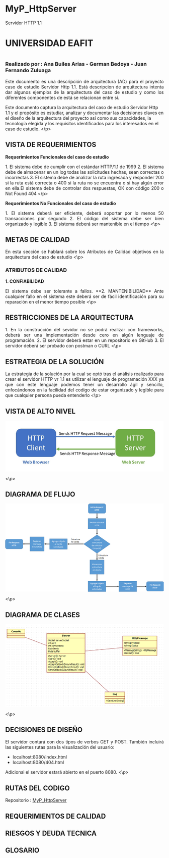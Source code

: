 # MyP_HttpServer 
Servidor HTTP 1.1

# UNIVERSIDAD EAFIT <h1>
### Realizado por : Ana Builes Arias - German Bedoya - Juan Fernando Zuluaga 
  
<p style="text-align: justify;">
Este documento es una descripción de arquitectura (AD) para el proyecto caso de estudio Servidor Http 1.1. Está descripcion de arquitectura intenta dar algunos ejemplos de la arquitectura del caso de estudio y como los diferentes componentes de está se relacionan entre sí.

Este documento captura la arquitectura del caso de estudio Servidor Http 1.1 y el propósito es estudiar, analizar y documentar las decisiones claves en el diseño de la arquitectura del proyecto así como sus capacidades, la tecnología elegida y los requisitos identificados para los interesados en el caso de estudio.
<\p>

## **VISTA DE REQUERIMIENTOS**

**Requerimientos Funcionales del caso de estudio**

<p style="text-align: justify;">
1. El sistema debe de cumplir con el estándar HTTP/1.1 de 1999
2. El sistema debe de almacenar en un log todas las solicitudes hechas, sean correctas o incorrectas
3. El sistema debe de analizar la ruta ingresada y responder 200 si la ruta está correcta o 400 si la ruta no se encuentra o si hay algún error en ella.El sistema debe de controlar dos respuestas, OK con código 200 o Not Found 404
<\p>
  
**Requerimientos No Funcionales del caso de estudio**

<p style="text-align: justify;">
1. El sistema deberá ser eficiente, deberá soportar por lo menos 50 transacciones por segundo
2. El código del sistema debe ser bien organizado y legible
3. El sistema deberá ser mantenible en el tiempo
<\p>
  
## **METAS DE CALIDAD**

<p style="text-align: justify;">
En esta sección se hablará sobre los Atributos de Calidad objetivos en la arquitectura del caso de estudio
<\p>
  
### **ATRIBUTOS DE CALIDAD**
**1. CONFIABILIDAD**
<p style="text-align: justify;">
El sistema debe ser tolerante a fallos.
**2. MANTENIBILIDAD**
Ante cualquier fallo en el sistema este deberá ser de fácil identificación para su reparación en el menor tiempo posible
<\p>
  
## **RESTRICCIONES DE LA ARQUITECTURA**

<p style="text-align: justify;">
1. En la construcción del sevidor no se podrá realizar con frameworks, deberá ser una implementación desde cero en algún lenguaje de programación.
2. El servidor deberá estar en un repositorio en GitHub
3. El servidor deberá ser probado con postman o CURL
<\p>
  
## **ESTRATEGIA DE LA SOLUCIÓN**

<p style="text-align: justify;">
La estrategia de la solución por la cual se optó tras el análisis realizado para crear el servidor HTTP vr 1.1 es utilizar el lenguaje de programación XXX ya que con este lenguaje podemos tener un desarrollo ágil y sencillo, enfocándonos en la facilidad del codigo de estar organizado y legible para que cualquier persona pueda entenderlo
<\p>
  
## **VISTA DE ALTO NIVEL**

<img align="center" src="https://github.com/samsagz/MyP_HttpServer/blob/master/Diagramas/VistaDeAltoNivel.png" >
<p><\p>

## **DIAGRAMA DE FLUJO**

<img align="center" src="https://github.com/samsagz/MyP_HttpServer/blob/master/Diagramas/DiagramaDeFlujo.png">
<p><\p>
  
## **DIAGRAMA DE CLASES**

<img align="center" src="https://github.com/samsagz/MyP_HttpServer/blob/master/Diagramas/DiagramaDeClases.png">
<p><\p>

## **DECISIONES DE DISEÑO**
<p style="text-align: justify;">
El servidor contará con dos tipos de verbos GET y POST. También incluirá las siguientes rutas para la visualización del usuario:

* localhost:8080/index.html
* localhost:8080/404.html

Adicional el servidor estará abierto en el puerto 8080.
<\p>

## **RUTAS DEL CODIGO**

Repositorio : [MyP_HttpServer]( https://github.com/samsagz/MyP_HttpServer )

## **REQUERIMIENTOS DE CALIDAD**
## **RIESGOS Y DEUDA TECNICA**
## **GLOSARIO**
